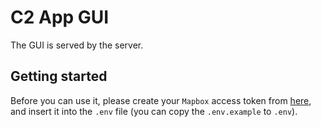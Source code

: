 # C2 App GUI

The GUI is served by the server.

## Getting started

Before you can use it, please create your `Mapbox` access token from [here](https://account.mapbox.com), and insert it into the `.env` file (you can copy the `.env.example` to `.env`).
